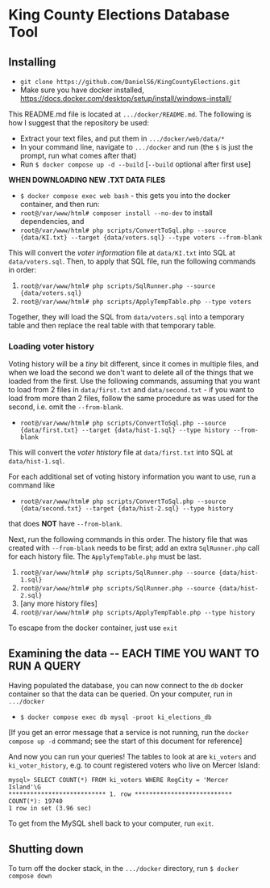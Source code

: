 # King County Elections Database Tool

## Installing

* `git clone https://github.com/DanielS6/KingCountyElections.git`
* Make sure you have docker installed,
    <https://docs.docker.com/desktop/setup/install/windows-install/>

This README.md file is located at `.../docker/README.md`. The following is how I
suggest that the repository be used:

* Extract your text files, and put them in `.../docker/web/data/*`
* In your command line, navigate to `.../docker` and run (the `$` is just the
prompt, run what comes after that)
* Run `$ docker compose up -d --build` [`--build` optional after first use]

**WHEN DOWNLOADING NEW .TXT DATA FILES**

- `$ docker compose exec web bash` - this gets you into the docker container,
and then run:
- `root@/var/www/html# composer install --no-dev` to install dependencies, and
- `root@/var/www/html# php scripts/ConvertToSql.php --source {data/KI.txt} --target {data/voters.sql} --type voters --from-blank`

This will convert the *voter information* file at `data/KI.txt` into SQL at
`data/voters.sql`. Then, to apply that SQL file, run the following commands in
order:

1. `root@/var/www/html# php scripts/SqlRunner.php --source {data/voters.sql}`
2. `root@/var/www/html# php scripts/ApplyTempTable.php --type voters`

Together, they will load the SQL from `data/voters.sql` into a temporary table
and then replace the real table with that temporary table.

### Loading voter history

Voting history will be a *tiny* bit different, since it comes in multiple files,
and when we load the second we don't want to delete all of the things that
we loaded from the first. Use the following commands, assuming that you want
to load from 2 files in `data/first.txt` and `data/second.txt` - if you want
to load from more than 2 files, follow the same procedure as was used for the
second, i.e. omit the `--from-blank`.

- `root@/var/www/html# php scripts/ConvertToSql.php --source {data/first.txt} --target {data/hist-1.sql} --type history --from-blank`

This will convert the *voter htistory* file at `data/first.txt` into SQL at
`data/hist-1.sql`.

For each additional set of voting history information you want to use, run
a command like
- `root@/var/www/html# php scripts/ConvertToSql.php --source {data/second.txt} --target {data/hist-2.sql} --type history`

that does **NOT** have `--from-blank`.

Next, run the following commands in this order. The history file that was
created with `--from-blank` needs to be first; add an extra `SqlRunner.php` call
for each history file. The `ApplyTempTable.php` must be last.

1. `root@/var/www/html# php scripts/SqlRunner.php --source {data/hist-1.sql}`
2. `root@/var/www/html# php scripts/SqlRunner.php --source {data/hist-2.sql}`
3. [any more history files]
4. `root@/var/www/html# php scripts/ApplyTempTable.php --type history`

To escape from the docker container, just use `exit`

## Examining the data -- EACH TIME YOU WANT TO RUN A QUERY

Having populated the database, you can now connect to the `db` docker container
so that the data can be queried. On your computer, run in `.../docker`

* `$ docker compose exec db mysql -proot ki_elections_db`

[If you get an error message that a service is not running, run the
`docker compose up -d` command; see the start of this document for reference]

And now you can run your queries! The tables to look at are `ki_voters` and
`ki_voter_history`, e.g. to count registered voters who live on Mercer Island:

```
mysql> SELECT COUNT(*) FROM ki_voters WHERE RegCity = 'Mercer Island'\G
*************************** 1. row ***************************
COUNT(*): 19740
1 row in set (3.96 sec)
```

To get from the MySQL shell back to your computer, run `exit`.

## Shutting down

To turn off the docker stack, in the `.../docker` directory, run
`$ docker compose down`
